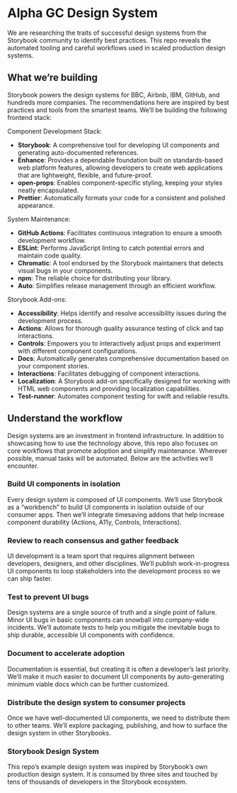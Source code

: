 # Alpha GC Design System

We are researching the traits of successful design systems from the Storybook community to identify best practices. This repo reveals the automated tooling and careful workflows used in scaled production design systems. 

## What we’re building
Storybook powers the design systems for BBC, Airbnb, IBM, GitHub, and hundreds more companies. The recommendations here are inspired by best practices and tools from the smartest teams. We’ll be building the following frontend stack:

Component Development Stack:
- **Storybook**: A comprehensive tool for developing UI components and generating auto-documented references.
- **Enhance**: Provides a dependable foundation built on standards-based web platform features, allowing developers to create web applications that are lightweight, flexible, and future-proof.
- **open-props**: Enables component-specific styling, keeping your styles neatly encapsulated.
- **Prettier**: Automatically formats your code for a consistent and polished appearance.

System Maintenance:
- **GitHub Actions**: Facilitates continuous integration to ensure a smooth development workflow.
- **ESLint**: Performs JavaScript linting to catch potential errors and maintain code quality.
- **Chromatic**: A tool endorsed by the Storybook maintainers that detects visual bugs in your components.
- **npm**: The reliable choice for distributing your library.
- **Auto**: Simplifies release management through an efficient workflow.

Storybook Add-ons:
- **Accessibility**: Helps identify and resolve accessibility issues during the development process.
- **Actions**: Allows for thorough quality assurance testing of click and tap interactions.
- **Controls**: Empowers you to interactively adjust props and experiment with different component configurations.
- **Docs**: Automatically generates comprehensive documentation based on your component stories.
- **Interactions**: Facilitates debugging of component interactions.
- **Localization**: A Storybook add-on specifically designed for working with HTML web components and providing localization capabilities.
- **Test-runner**: Automates component testing for swift and reliable results.

## Understand the workflow
Design systems are an investment in frontend infrastructure. In addition to showcasing how to use the technology above, this repo also focuses on core workflows that promote adoption and simplify maintenance. Wherever possible, manual tasks will be automated. Below are the activities we’ll encounter.

### Build UI components in isolation
Every design system is composed of UI components. We’ll use Storybook as a “workbench” to build UI components in isolation outside of our consumer apps. Then we’ll integrate timesaving addons that help increase component durability (Actions, A11y, Controls, Interactions).

### Review to reach consensus and gather feedback
UI development is a team sport that requires alignment between developers, designers, and other disciplines. We’ll publish work-in-progress UI components to loop stakeholders into the development process so we can ship faster.

### Test to prevent UI bugs
Design systems are a single source of truth and a single point of failure. Minor UI bugs in basic components can snowball into company-wide incidents. We’ll automate tests to help you mitigate the inevitable bugs to ship durable, accessible UI components with confidence.

### Document to accelerate adoption
Documentation is essential, but creating it is often a developer’s last priority. We’ll make it much easier to document UI components by auto-generating minimum viable docs which can be further customized.

### Distribute the design system to consumer projects
Once we have well-documented UI components, we need to distribute them to other teams. We’ll explore packaging, publishing, and how to surface the design system in other Storybooks.

### Storybook Design System
This repo’s example design system was inspired by Storybook’s own production design system. It is consumed by three sites and touched by tens of thousands of developers in the Storybook ecosystem.
